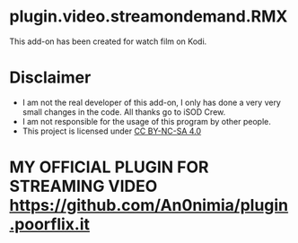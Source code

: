 # plugin.video.streamondemand.RMX
This add-on has been created for watch film on Kodi.
# Disclaimer
- I am not the real developer of this add-on, I only has done a very very small changes in the code. All thanks go to iSOD Crew.
- I am not responsible for the usage of this program by other people.
- This project is licensed under [CC BY-NC-SA 4.0](https://creativecommons.org/licenses/by-nc-sa/4.0/)

# MY OFFICIAL PLUGIN FOR STREAMING VIDEO https://github.com/An0nimia/plugin.poorflix.it
